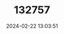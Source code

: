 ---
title: "132757"
category: "Cephalopholis sonnerati"
draft: false
date: 2024-02-22 13:03:51
languages:
  English: ["Red Coral Cod", "Red Rockcod", "Tomato Grouper", "Tomato Rockcod", "Tomato Rock Cod", "Tomato Seabass", "Tomato Sea Bass", "Vieille Ananas", "Tomato Hind"]
  Telugu: ["Bontoo"]
  Spanish; Castilian: ["Cherna Pina"]
  French: ["Merou Tomate", "Prude Rouge", "Vielle Ananas"]
  Tamil: ["Siggapu-culluwah"]
---